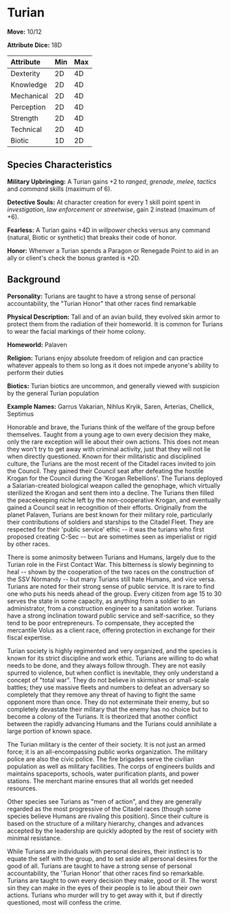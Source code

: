 # Turian

**Move:** 10/12

**Attribute Dice:** 18D

| Attribute  | Min  | Max  |
| :--------- | :--- | :--- |
| Dexterity  | 2D   | 4D   |
| Knowledge  | 2D   | 4D   |
| Mechanical | 2D   | 4D   |
| Perception | 2D   | 4D   |
| Strength   | 2D   | 4D   |
| Technical  | 2D   | 4D   |
| Biotic     | 1D   | 2D   |

## Species Characteristics

**Military Upbringing:** A Turian gains +2 to *ranged*, *grenade*, *melee*, *tactics* and *command* skills (maximum of
6).

**Detective Souls:** At character creation for every 1 skill point spent in *investigation*, *law enforcement* or
*streetwise*, gain 2 instead (maximum of +6).

**Fearless:** A Turian gains +4D in *willpower* checks versus any command (natural, Biotic or synthetic) that breaks
their code of honor.

**Honor:** Whenver a Turian spends a Paragon or Renegade Point to aid in an ally or client's check the bonus granted is +2D.

## Background

**Personality:** Turians are taught to have a strong sense of personal accountability, the "Turian Honor" that other
races find remarkable

**Physical Description:** Tall and of an avian build, they evolved skin armor to protect them from the radiation of
their homeworld. It is common for Turians to wear the facial markings of their home colony.

**Homeworld:** Palaven

**Religion:** Turians enjoy absolute freedom of religion and can practice whatever appeals to them so long as it does
not impede anyone's ability to perform their duties

**Biotics:** Turian biotics are uncommon, and generally viewed with suspicion by the general Turian population

**Example Names:** Garrus Vakarian, Nihlus Kryik, Saren, Arterias, Chellick, Septimus

Honorable and brave, the Turians think of the welfare of the group before themselves. Taught from a young age to own
every decision they make, only the rare exception will lie about their own actions. This does not mean they won't try to
get away with criminal activity, just that they will not lie when directly questioned. Known for their militaristic and
disciplined culture, the Turians are the most recent of the Citadel races invited to join the Council. They gained their
Council seat after defeating the hostile Krogan for the Council during the 'Krogan Rebellions'. The Turians deployed a
Salarian-created biological weapon called the genophage, which virtually sterilized the Krogan and sent them into a
decline. The Turians then filled the peacekeeping niche left by the non-cooperative Krogan, and eventually gained a
Council seat in recognition of their efforts. Originally from the planet Palaven, Turians are best known for their
military role, particularly their contributions of soldiers and starships to the Citadel Fleet. They are respected for
their 'public service' ethic -- it was the turians who first proposed creating C-Sec -- but are sometimes seen as
imperialist or rigid by other races.

There is some animosity between Turians and Humans, largely due to the Turian role in the First Contact War. This
bitterness is slowly beginning to heal -- shown by the cooperation of the two races on the construction of the SSV
Normandy -- but many Turians still hate Humans, and vice versa. Turians are noted for their strong sense of public
service. It is rare to find one who puts his needs ahead of the group. Every citizen from age 15 to 30 serves the state
in some capacity, as anything from a soldier to an administrator, from a construction engineer to a sanitation worker.
Turians have a strong inclination toward public service and self-sacrifice, so they tend to be poor entrepreneurs. To
compensate, they accepted the mercantile Volus as a client race, offering protection in exchange for their fiscal
expertise.

Turian society is highly regimented and very organized, and the species is known for its strict discipline and work
ethic. Turians are willing to do what needs to be done, and they always follow through. They are not easily spurred to
violence, but when conflict is inevitable, they only understand a concept of "total war". They do not believe in
skirmishes or small-scale battles; they use massive fleets and numbers to defeat an adversary so completely that they
remove any threat of having to fight the same opponent more than once. They do not exterminate their enemy, but so
completely devastate their military that the enemy has no choice but to become a colony of the Turians. It is theorized
that another conflict between the rapidly advancing Humans and the Turians could annihilate a large portion of known
space.

The Turian military is the center of their society. It is not just an armed force; it is an all-encompassing public
works organization. The military police are also the civic police. The fire brigades serve the civilian population as
well as military facilities. The corps of engineers builds and maintains spaceports, schools, water purification plants,
and power stations. The merchant marine ensures that all worlds get needed resources.

Other species see Turians as "men of action", and they are generally regarded as the most progressive of the Citadel
races (though some species believe Humans are rivaling this position). Since their culture is based on the structure of
a military hierarchy, changes and advances accepted by the leadership are quickly adopted by the rest of society with
minimal resistance.

While Turians are individuals with personal desires, their instinct is to equate the self with the group, and to set
aside all personal desires for the good of all. Turians are taught to have a strong sense of personal accountability,
the 'Turian Honor' that other races find so remarkable. Turians are taught to own every decision they make, good or ill.
The worst sin they can make in the eyes of their people is to lie about their own actions. Turians who murder will try
to get away with it, but if directly questioned, most will confess the crime.
